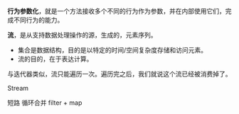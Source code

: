 
**行为参数化**，就是一个方法接收多个不同的行为作为参数，并在内部使用它们，完成不同行为的能力。

**流**，是从支持数据处理操作的源，生成的，元素序列。

- 集合是数据结构，目的是以特定的时间/空间复杂度存储和访问元素。
- 流的目的，在于表达计算。

与迭代器类似，流只能遍历一次。遍历完之后，我们就说这个流已经被消费掉了。

Stream 

短路
循环合并 filter + map

